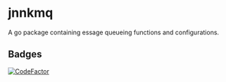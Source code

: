 # jnnkmq
A go package containing essage queueing functions and configurations.

## Badges
[![CodeFactor](https://www.codefactor.io/repository/github/jnnkrdb/jnnkmq/badge)](https://www.codefactor.io/repository/github/jnnkrdb/jnnkmq)
